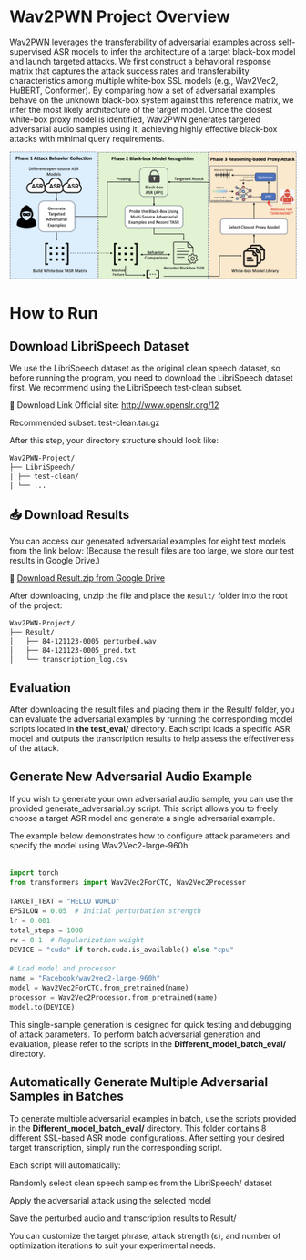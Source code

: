 # Wav2PWN Project Overview
Wav2PWN leverages the transferability of adversarial examples across self-supervised ASR models to infer the architecture of a target black-box model and launch targeted attacks. We first construct a behavioral response matrix that captures the attack success rates and transferability characteristics among multiple white-box SSL models (e.g., Wav2Vec2, HuBERT, Conformer). By comparing how a set of adversarial examples behave on the unknown black-box system against this reference matrix, we infer the most likely architecture of the target model. Once the closest white-box proxy model is identified, Wav2PWN generates targeted adversarial audio samples using it, achieving highly effective black-box attacks with minimal query requirements.

![Architecture](assets/arch.jpg)


# How to Run
## Download LibriSpeech Dataset
We use the LibriSpeech dataset as the original clean speech dataset, so before running the program, you need to download the LibriSpeech dataset first. We recommend using the LibriSpeech test-clean subset.

🔗 Download Link
Official site: http://www.openslr.org/12

Recommended subset: test-clean.tar.gz

After this step, your directory structure should look like:

```
Wav2PWN-Project/
├── LibriSpeech/
│ ├── test-clean/
│ └── ...
```

## 📥 Download Results

You can access our generated adversarial examples for eight test models from the link below: (Because the result files are too large, we store our test results in Google Drive.)

🔗 [Download Result.zip from Google Drive](https://drive.google.com/file/d/your_file_id/view?usp=sharing)

 After downloading, unzip the file and place the <code>Result/</code> folder into the root of the project: 
```
Wav2PWN-Project/
├── Result/
│   ├── 84-121123-0005_perturbed.wav
│   ├── 84-121123-0005_pred.txt
│   └── transcription_log.csv
```

## Evaluation
After downloading the result files and placing them in the Result/ folder, you can evaluate the adversarial examples by running the corresponding model scripts located in **the test_eval/** directory. Each script loads a specific ASR model and outputs the transcription results to help assess the effectiveness of the attack.

## Generate New Adversarial Audio Example
If you wish to generate your own adversarial audio sample, you can use the provided generate_adversarial.py script. This script allows you to freely choose a target ASR model and generate a single adversarial example.

The example below demonstrates how to configure attack parameters and specify the model using Wav2Vec2-large-960h:

```python

import torch
from transformers import Wav2Vec2ForCTC, Wav2Vec2Processor

TARGET_TEXT = "HELLO WORLD"
EPSILON = 0.05  # Initial perturbation strength
lr = 0.001
total_steps = 1000
rw = 0.1  # Regularization weight
DEVICE = "cuda" if torch.cuda.is_available() else "cpu"

# Load model and processor
name = "Facebook/wav2vec2-large-960h"
model = Wav2Vec2ForCTC.from_pretrained(name)
processor = Wav2Vec2Processor.from_pretrained(name)
model.to(DEVICE)

```

This single-sample generation is designed for quick testing and debugging of attack parameters.
To perform batch adversarial generation and evaluation, please refer to the scripts in the **Different_model_batch_eval/** directory.

## Automatically Generate Multiple Adversarial Samples in Batches
To generate multiple adversarial examples in batch, use the scripts provided in the **Different_model_batch_eval/** directory. This folder contains 8 different SSL-based ASR model configurations. After setting your desired target transcription, simply run the corresponding script.

Each script will automatically:

Randomly select clean speech samples from the LibriSpeech/ dataset

Apply the adversarial attack using the selected model

Save the perturbed audio and transcription results to Result/

You can customize the target phrase, attack strength (ε), and number of optimization iterations to suit your experimental needs.
